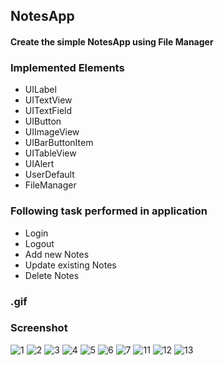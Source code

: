 ## NotesApp
#### Create the simple NotesApp using File Manager
### Implemented Elements
* UILabel
* UITextView
* UITextField
* UIButton
* UIImageView
* UIBarButtonItem
* UITableView
* UIAlert
* UserDefault
* FileManager
### Following task performed in application
* Login
* Logout
* Add new Notes
* Update existing Notes
* Delete Notes
### .gif

### Screenshot
![1](https://user-images.githubusercontent.com/59638518/125264165-40788c00-e321-11eb-8382-bffa1cb395d5.png)
![2](https://user-images.githubusercontent.com/59638518/125264185-44a4a980-e321-11eb-91e8-85902501694b.png)
![3](https://user-images.githubusercontent.com/59638518/125264192-466e6d00-e321-11eb-9639-31c9f76cd71f.png)
![4](https://user-images.githubusercontent.com/59638518/125264205-48383080-e321-11eb-8781-dea5f83f23cc.png)
![5](https://user-images.githubusercontent.com/59638518/125264211-4a01f400-e321-11eb-97f4-1a4591faf7c0.png)
![6](https://user-images.githubusercontent.com/59638518/125264225-4cfce480-e321-11eb-98c6-cd770c824112.png)
![7](https://user-images.githubusercontent.com/59638518/125264234-4f5f3e80-e321-11eb-8e4a-eebd94e823fa.png)
![11](https://user-images.githubusercontent.com/59638518/125264262-54bc8900-e321-11eb-8257-2a7794c53a55.png)
![12](https://user-images.githubusercontent.com/59638518/125264269-55edb600-e321-11eb-8670-8566fe913859.png)
![13](https://user-images.githubusercontent.com/59638518/125264276-58501000-e321-11eb-9712-152484abb9ac.png)

